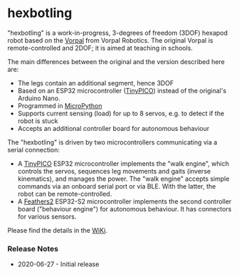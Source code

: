 # hexbotling

"hexbotling" is a work-in-progress, 3-degrees of freedom (3DOF) hexapod robot based on the [Vorpal](https://vorpalrobotics.com/wiki/index.php/Vorpal_The_Hexapod) from Vorpal Robotics. The original Vorpal is remote-controlled and 2DOF; it is aimed at teaching in schools. 

The main differences between the original and the version described here are:
* The legs contain an additional segment, hence 3DOF
* Based on an ESP32 microcontroller ([TinyPICO](https://www.tinypico.com/)) instead of the original's Arduino Nano. 
* Programmed in [MicroPython](http://micropython.org/)
* Supports current sensing (load) for up to 8 servos, e.g. to detect if the robot is stuck
* Accepts an additional controller board for autonomous behaviour

The "hexbotling" is driven by two microcontrollers communicating via a serial connection: 
* A [TinyPICO](https://www.tinypico.com/) ESP32 microcontroller implements the "walk engine", which controls the servos, sequences leg movements and gaits (inverse kinematics), and manages the power. The "walk engine" accepts simple commands via an onboard serial port or via BLE. With the latter, the robot can be remote-controlled. 
* A [Feathers2](https://feathers2.io/) ESP32-S2 microcontroller implements the second controller board ("behaviour engine") for autonomous behaviour. It has connectors for various sensors.
    
Please find the details in the [WiKi](https://github.com/teuler/hexbotling/wiki).

### Release Notes

* 2020-06-27 - Initial release
